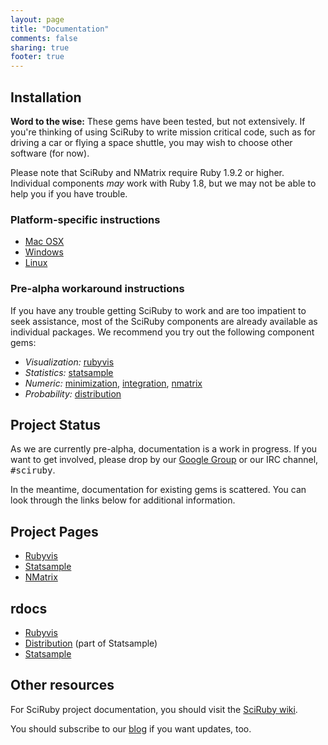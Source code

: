 ```yaml
---
layout: page
title: "Documentation"
comments: false
sharing: true
footer: true
---
```


<h2 id="installation">Installation</h2>

<p class="warning"><strong>Word to the wise:</strong> These gems have been tested, but not extensively. If you're thinking of using SciRuby to write mission critical code, such as for driving a car or flying a space shuttle, you may wish to choose other software (for now).</p>

Please note that SciRuby and NMatrix require Ruby 1.9.2 or higher. Individual components <em>may</em> work with Ruby 1.8, but we may not be able to help you if you have trouble.

<h3>Platform-specific instructions</h3>

* [Mac OSX](/docs/installation/mac.html)
* [Windows](/docs/installation/windows.html)
* [Linux](/docs/installation/linux.html)

<h3>Pre-alpha workaround instructions</h3>

If you have any trouble getting SciRuby to work and are too impatient to seek assistance, most of the SciRuby components are already available as individual packages. We recommend you try out the following component gems:

<ul>
<li><em>Visualization:</em> <span class="gem"><a href="https://github.com/clbustos/rubyvis">rubyvis</a></span></li>
<li><em>Statistics:</em> <span class="gem"><a href="https://github.com/clbustos/statsample">statsample</a></span></li>
<li><em>Numeric:</em> <span class="gem"><a href="https://github.com/clbustos/minimization">minimization</a></span>, <span class="gem"><a href="https://github.com/clbustos/integration">integration</a></span>, <span class="gem"><a href="https://github.com/SciRuby/nmatrix">nmatrix</a></span></li>
<li><em>Probability:</em> <span class="gem"><a href="https://github.com/clbustos/distribution">distribution</a></span></li>
</ul>

Project Status
--------------
As we are currently pre-alpha, documentation is a work in progress. If you want to get involved, please drop by our [Google Group](http://groups.google.com/group/sciruby-dev) or our IRC channel, <tt>#sciruby</tt>.

In the meantime, documentation for existing gems is scattered. You can look through the links below for additional information.

Project Pages
-------------
* [Rubyvis](http://rubyvis.rubyforge.org)
* [Statsample](http://ruby-statsample.rubyforge.org/)
* [NMatrix](/nmatrix/)

rdocs
-----
* [Rubyvis](http://rubydoc.info/gems/rubyvis/)
* [Distribution](http://rubydoc.info/gems/distribution/) (part of Statsample)
* [Statsample](http://rubydoc.info/gems/statsample/)

Other resources
---------------
For SciRuby project documentation, you should visit the [SciRuby wiki](https://github.com/sciruby/sciruby/wiki).

You should subscribe to our [blog](http://www.sciruby.com/blog) if you want updates, too.
